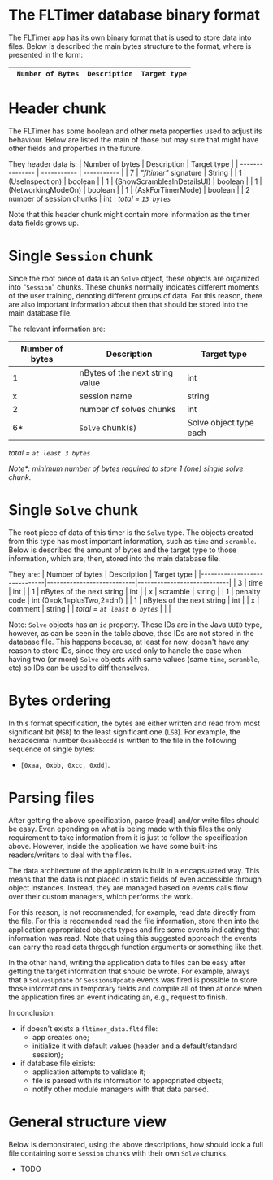# The FLTimer database binary format

The FLTimer app has its own binary format that is used to store data into files. Below is described
the main bytes structure to the format, where is presented in the form:

| ` Number of Bytes` | `Description` | `Target type` |
|--------------------|---------------|---------------|

# Header chunk

The FLTimer has some boolean and other meta properties used to adjust its behaviour. Below are
listed the main of those but may sure that might have other fields and properties in the future.

They header data is:
| Number of bytes | Description  | Target type |
| --------------- | -----------  | ----------- |
| 7 | _"fltimer"_ signature      | String      |
| 1 | (UseInspection)            | boolean     |
| 1 | (ShowScramblesInDetailsUI) | boolean     |
| 1 | (NetworkingModeOn)         | boolean     |
| 1 | (AskForTimerMode)          | boolean     |
| 2 | number of session chunks   |   int       |
*total = `13 bytes`*

Note that this header chunk might contain more information as the timer data fields grows up.

# Single `Session` chunk

Since the root piece of data is an `Solve` object, these objects are organized into "`Session`"
chunks. These chunks normally indicates different moments of the user training, denoting different
groups of data. For this reason, there are also important information about then that should be
stored into the main database file.

The relevant information are:


| Number of bytes | Description                     | Target type            |
| --------------- | ------------------------------- | ---------------------- |
| 1               | nBytes of the next string value | int                    |
| x               | session name                    | string                 |
| 2               | number of solves chunks         | int                    |
| 6*              | `Solve` chunk(s)                | Solve object type each |
*total = `at least 3 bytes`*

_Note*: minimum number of bytes required to store 1 (one) single solve chunk._

# Single `Solve` chunk

The root piece of data of this timer is the `Solve` type. The objects created from this type has
most important information, such as `time` and `scramble`. Below is described the amount of bytes
and the target type to those information, which are, then, stored into the main database file.

They are:
| Number of bytes              | Description               | Target type                |
|------------------------------|---------------------------|----------------------------|
| 3                            | time                      | int                        |
| 1                            | nBytes of the next string | int                        |
| x                            | scramble                  | string                     |
| 1                            | penalty code              | int (0=ok,1=plusTwo,2=dnf) |
| 1                            | nBytes of the next string | int                        |
| x                            | comment                   | string                     |
| *total = `at least 6 bytes`* |                           |                            |

Note: `Solve` objects has an `id` property. These IDs are in the Java `UUID` type, however,
as can be seen in the table above, thse IDs are not stored in the database file. This happens
because, at least for now, doesn't have any reason to store IDs, since they are used only to
handle the case when having two (or more) `Solve` objects with same values (same `time`,
`scramble`, etc) so IDs can be used to diff thenselves.

# Bytes ordering

In this format specification, the bytes are either written and read from most significant bit (`MSB`)
to the least significant one (`LSB`). For example, the hexadecimal number `0xaabbccdd` is written to
the file in the following sequence of single bytes:

- `[0xaa, 0xbb, 0xcc, 0xdd]`.

# Parsing files
After getting the above specification, parse (read) and/or write files should be easy. Even epending on what
is being made with this files the only requirement to take information from it is just to follow the
specification above. However, inside the application we have some built-ins readers/writers to deal with
the files.

The data architecture of the application is built in a encapsulated way. This means that the data is not
placed in static fields of even accessible through object instances. Instead, they are managed based
on events calls flow over their custom managers, which performs the work.

For this reason, is not recommended, for example, read data directly from the file. For this is recomended
read the file information, store then into the application appropriated objects types and fire some events
indicating that information was read. Note that using this suggested approach the events can carry the 
read data thrgough function arguments or something like that.

In the other hand, writing the application data to files can be easy after getting the target information
that should be wrote. For example, always that a `SolvesUpdate` or `SessionsUpdate` events was fired
is possible to store those informations in temporary fields and compile all of then at once when the
application fires an event indicating an, e.g., request to finish.

In conclusion:
- if doesn't exists a `fltimer_data.fltd` file:
  - app creates one;
  - initialize it with default values (header and a default/standard session);
- if database file eixists:
  - application attempts to validate it;
  - file is parsed with its information to appropriated objects;
  - notify other module managers with that data parsed.

# General structure view

Below is demonstrated, using the above descriptions, how should look a full file containing some
`Session` chunks with their own `Solve` chunks.

- TODO
